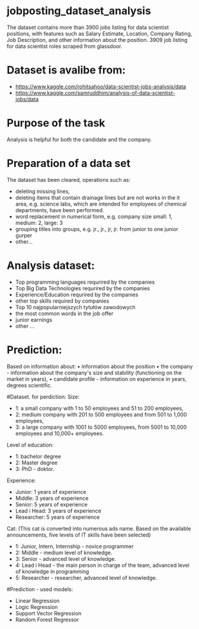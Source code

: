 # jobposting_dataset_analysis
The dataset contains more than 3900 jobs listing for data scientist positions, with features such as Salary Estimate, Location, Company Rating, Job Description, and other information about the position. 3909 job listing for data scientist roles scraped from glassdoor.


# Dataset is avalibe from:
- https://www.kaggle.com/rohitsahoo/data-scientist-jobs-analysis/data
- https://www.kaggle.com/samruddhim/analysis-of-data-scientist-jobs/data


# Purpose of the task
Analysis is helpful for both the candidate and the company. 

# Preparation of a data set
The dataset has been cleared, operations such as:
- deleting missing lines, 
- deleting items that contain drainage lines but are not works in the it area, e.g. science labs, which are intended for employees of chemical departments, have been performed.
- word replacement in numerical form, e.g. company size small: 1, medium: 2, large: 3
- grouping titles into groups, e.g. jr., jr., jr, jr. from junior to one junior gurper
- other...


# Analysis dataset:
- Top programming languages requrired by the companies
- Top Big Data Technologies requrired by the companies
- Experience/Education requrired by the companies
- other top skills required by companies
- Top 10 najpopularniejszych tytułów zawodowych
- the most common words in the job offer
- junior earnings
- other ...


# Prediction:
Based on information about:
• information about the position
• the company - information about the company's size and stability (functioning
on the market in years),
• candidate profile - information on experience in years, degrees
scientific.

#Dataset. for perdiction:
Size:
- 1: a small company with 1 to 50 employees and 51 to 200 employees,
- 2: medium company with 201 to 500 employees and from 501 to 1,000 employees,
- 3: a large company with 1001 to 5000 employees, from 5001 to 10,000 employees and 10,000+ employees.


Level of education:
- 1: bachelor degree
- 2: Master degree 
- 3: PhD - doktor.


Experience:
- Junior: 1 years of experience
- Middle: 3 years of experience
- Senior: 5 years of experience
- Lead i Head: 3 years of experience
- Researcher: 5 years of experience


Cat: 
(This cat is converted into numerous ads name. Based on the available announcements, five levels of IT skills have been selected)
- 1: Junior, Intern, Internship - novice programmer
- 2: Middle - medium level of knowledge.
- 3: Senior - advanced level of knowledge.
- 4: Lead i Head - the main person in charge of the team, advanced level of knowledge in programming
- 5: Researcher - researcher, advanced level of knowledge.

#Prediction - used models:
- Linear Regression 
- Logic Regression 
- Support Vector Regression 
- Random Forest Regressor
